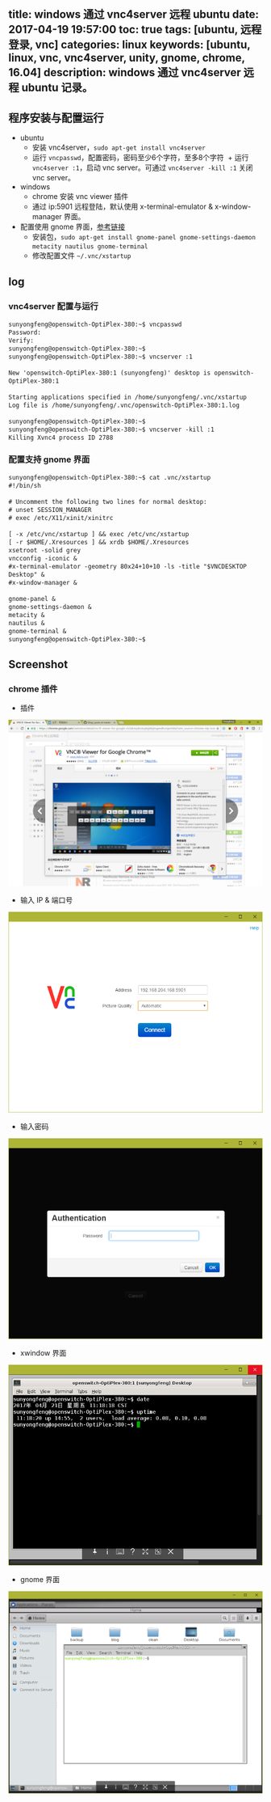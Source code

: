 title: windows 通过 vnc4server 远程 ubuntu
date: 2017-04-19 19:57:00
toc: true
tags: [ubuntu, 远程登录, vnc]
categories: linux
keywords: [ubuntu, linux, vnc, vnc4server, unity, gnome, chrome, 16.04]
description: windows 通过 vnc4server 远程 ubuntu 记录。
---

## 程序安装与配置运行

* ubuntu
  + 安装 vnc4server，`sudo apt-get install vnc4server`
  + 运行 `vncpasswd`，配置密码，密码至少6个字符，至多8个字符
  + 运行 `vnc4server :1`，启动 vnc server。可通过 `vnc4server -kill :1` 关闭 vnc server。
* windows
  + chrome 安装 vnc viewer 插件
  + 通过 ip:5901 远程登陆，默认使用 x-terminal-emulator & x-window-manager 界面。
* 配置使用 gnome 界面，[参考链接](https://askubuntu.com/questions/518041/unity-doesnt-work-on-vnc-server-under-14-04-lts)
  + 安装包，`sudo apt-get install gnome-panel gnome-settings-daemon metacity nautilus gnome-terminal`
  + 修改配置文件 `~/.vnc/xstartup`

## log
### vnc4server 配置与运行

```
sunyongfeng@openswitch-OptiPlex-380:~$ vncpasswd 
Password:
Verify:
sunyongfeng@openswitch-OptiPlex-380:~$ 
sunyongfeng@openswitch-OptiPlex-380:~$ vncserver :1

New 'openswitch-OptiPlex-380:1 (sunyongfeng)' desktop is openswitch-OptiPlex-380:1

Starting applications specified in /home/sunyongfeng/.vnc/xstartup
Log file is /home/sunyongfeng/.vnc/openswitch-OptiPlex-380:1.log

sunyongfeng@openswitch-OptiPlex-380:~$ 
sunyongfeng@openswitch-OptiPlex-380:~$ vncserver -kill :1
Killing Xvnc4 process ID 2788
```

### 配置支持 gnome 界面

```
sunyongfeng@openswitch-OptiPlex-380:~$ cat .vnc/xstartup 
#!/bin/sh

# Uncomment the following two lines for normal desktop:
# unset SESSION_MANAGER
# exec /etc/X11/xinit/xinitrc

[ -x /etc/vnc/xstartup ] && exec /etc/vnc/xstartup
[ -r $HOME/.Xresources ] && xrdb $HOME/.Xresources
xsetroot -solid grey
vncconfig -iconic &
#x-terminal-emulator -geometry 80x24+10+10 -ls -title "$VNCDESKTOP Desktop" &
#x-window-manager &

gnome-panel &
gnome-settings-daemon &
metacity &
nautilus &
gnome-terminal &
sunyongfeng@openswitch-OptiPlex-380:~$ 
```

## Screenshot
### chrome 插件

* 插件

![chrome-plugin VNC viewer](/images/linux/vnc/chrome-plugin-vncViewer.png)

* 输入 IP & 端口号

![access](/images/linux/vnc/vncViewer_access.png)

* 输入密码

![auth](/images/linux/vnc/vncViewer_access_authentication.png)

* xwindow 界面

![xwindow](/images/linux/vnc/vnc4server_xwindow.png)

* gnome 界面

![gnome](/images/linux/vnc/vnc4server_gnome.png)
